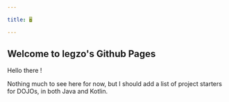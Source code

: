 ```yaml
---

title: 🖥

---
```


## Welcome to legzo's Github Pages

Hello there !

Nothing much to see here for now, but I should add a list of project starters for DOJOs, in both Java and Kotlin.
